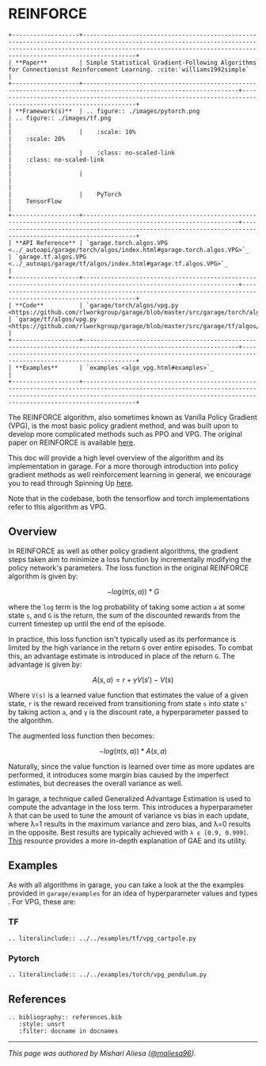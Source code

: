 # REINFORCE

```eval_rst
+-------------------+---------------------------------------------------------------------------------------------------------------------------------------------------------------------------------------------------------------------------------+
| **Paper**         | Simple Statistical Gradient-Following Algorithms for Connectionist Reinforcement Learning. :cite:`williams1992simple`                                                                                                           |
+-------------------+------------------------------------------------------------------------------------------------------------------+--------------------------------------------------------------------------------------------------------------+
| **Framework(s)**  | .. figure:: ./images/pytorch.png                                                                                 | .. figure:: ./images/tf.png                                                                                  |
|                   |    :scale: 10%                                                                                                   |    :scale: 20%                                                                                               |
|                   |    :class: no-scaled-link                                                                                        |    :class: no-scaled-link                                                                                    |
|                   |                                                                                                                  |                                                                                                              |
|                   |    PyTorch                                                                                                       |    TensorFlow                                                                                                |
+-------------------+------------------------------------------------------------------------------------------------------------------+--------------------------------------------------------------------------------------------------------------+
| **API Reference** | `garage.torch.algos.VPG <../_autoapi/garage/torch/algos/index.html#garage.torch.algos.VPG>`_                     | `garage.tf.algos.VPG <../_autoapi/garage/tf/algos/index.html#garage.tf.algos.VPG>`_                          |
+-------------------+------------------------------------------------------------------------------------------------------------------+--------------------------------------------------------------------------------------------------------------+
| **Code**          | `garage/torch/algos/vpg.py <https://github.com/rlworkgroup/garage/blob/master/src/garage/torch/algos/vpg.py>`_   | `garage/tf/algos/vpg.py <https://github.com/rlworkgroup/garage/blob/master/src/garage/tf/algos/vpg.py>`_     |
+-------------------+------------------------------------------------------------------------------------------------------------------+--------------------------------------------------------------------------------------------------------------+
| **Examples**      | `examples <algo_vpg.html#examples>`_                                                                                                                                                                                            |
+-------------------+---------------------------------------------------------------------------------------------------------------------------------------------------------------------------------------------------------------------------------+
```

The REINFORCE algorithm, also sometimes known as Vanilla Policy Gradient (VPG), is the most basic policy gradient method, and was built upon to develop more complicated methods such as PPO and VPG.  The original paper on REINFORCE is available [here](https://link.springer.com/article/10.1007/BF00992696).

This doc will provide a high level overview of the algorithm and its implementation in garage. For a more thorough introduction into policy gradient methods as well reinforcement learning in general, we encourage you to read through Spinning Up [here](https://spinningup.openai.com/en/latest/).

Note that in the codebase, both the tensorflow and torch implementations refer to this algorithm as VPG.

## Overview

In REINFORCE as well as other policy gradient algorithms, the gradient steps taken aim to minimize a loss function by incrementally modifying the policy network's parameters. The loss function in the original REINFORCE algorithm is given by:

```math
-log(\pi(s,a)) * G
```

where the `log` term is the log probability of taking some action `a` at some state `s`, and `G`  is the return, the sum of the discounted rewards from the current timestep up until the end of the episode.

In practice, this loss function isn't typically used as its performance is limited by the high variance in the return `G` over entire episodes. To combat this, an advantage estimate is introduced in place of the return `G`. The advantage is given by:

```math
A(s,a) = r + \gamma V(s') - V(s)
```

Where `V(s)` is a learned value function that estimates the value of a given state, `r` is the reward received from transitioning from state `s` into state `s'` by taking action `a`, and `γ` is the discount rate, a hyperparameter passed to the algorithm.

The augmented loss function then becomes:

```math
-log(\pi(s,a)) * A(s,a)
```

Naturally, since the value function is learned over time as more updates are performed, it introduces some margin bias caused by the imperfect estimates, but decreases the overall variance as well.

In garage, a technique called Generalized Advantage Estimation is used to compute the advantage in the loss term. This introduces a hyperparameter λ that can be used to tune the amount of variance vs bias in each update, where λ=1 results in the maximum variance and zero bias, and λ=0 results in the opposite. Best results are typically achieved with `λ ϵ [0.9, 0.999]`. [This](https://danieltakeshi.github.io/2017/04/02/notes-on-the-generalized-advantage-estimation-paper/) resource provides a more in-depth explanation of GAE and its utility.

## Examples

As with all algorithms in garage, you can take a look at the the examples provided in `garage/examples` for an idea of hyperparameter values and types . For VPG, these are:

### TF

```eval_rst
.. literalinclude:: ../../examples/tf/vpg_cartpole.py
```

### Pytorch

```eval_rst
.. literalinclude:: ../../examples/torch/vpg_pendulum.py
```

## References

```eval_rst
.. bibliography:: references.bib
   :style: unsrt
   :filter: docname in docnames
```

----

*This page was authored by Mishari Aliesa ([@maliesa96](https://github.com/maliesa96)).*
